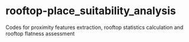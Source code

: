 # rooftop-place_suitability_analysis
Codes for proximity features extraction, rooftop statistics calculation and rooftop flatness assessment
